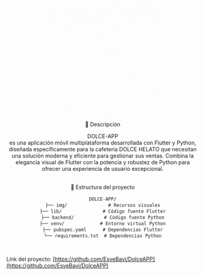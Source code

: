 <div align="center">

<img src="./img/DOLCE-APP.gif" width="300" alt="DOLCE-APP Demo">
<br>
</div>
<div align="center">
📱 Descripción<br>

DOLCE-APP<br> es una aplicación móvil multiplataforma desarrollada con Flutter y Python, diseñada específicamente para la cafeteria DOLCE HELATO que necesitan una solución moderna y eficiente para gestionar sus ventas. Combina la elegancia visual de Flutter con la potencia y robustez de Python para ofrecer una experiencia de usuario excepcional.
</div>

<div align="center"><br>
📁 Estructura del proyecto<br>

```
DOLCE-APP/
├── img/               # Recursos visuales
├── lib/               # Código fuente Flutter
├── backend/           # Código fuente Python
├── venv/             # Entorno virtual Python
├── pubspec.yaml      # Dependencias Flutter
└── requirements.txt  # Dependencias Python
```
</div>

<br>

Link del proyecto: [https://github.com/EsveBavi/DolceAPP](https://github.com/EsveBavi/DolceAPP)
 
 
